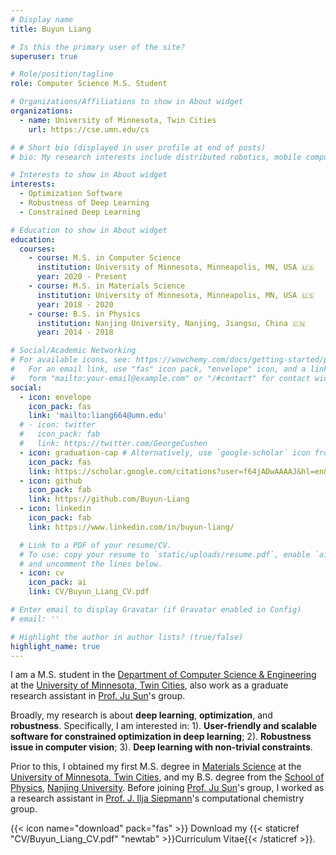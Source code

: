 ```yaml
---
# Display name
title: Buyun Liang

# Is this the primary user of the site?
superuser: true

# Role/position/tagline
role: Computer Science M.S. Student 

# Organizations/Affiliations to show in About widget
organizations:
  - name: University of Minnesota, Twin Cities
    url: https://cse.umn.edu/cs

# # Short bio (displayed in user profile at end of posts)
# bio: My research interests include distributed robotics, mobile computing and programmable matter.

# Interests to show in About widget
interests:
  - Optimization Software
  - Robustness of Deep Learning
  - Constrained Deep Learning

# Education to show in About widget
education:
  courses:
    - course: M.S. in Computer Science
      institution: University of Minnesota, Minneapolis, MN, USA 🇺🇸
      year: 2020 - Present
    - course: M.S. in Materials Science
      institution: University of Minnesota, Minneapolis, MN, USA 🇺🇸
      year: 2018 - 2020
    - course: B.S. in Physics
      institution: Nanjing University, Nanjing, Jiangsu, China 🇨🇳
      year: 2014 - 2018

# Social/Academic Networking
# For available icons, see: https://wowchemy.com/docs/getting-started/page-builder/#icons
#   For an email link, use "fas" icon pack, "envelope" icon, and a link in the
#   form "mailto:your-email@example.com" or "/#contact" for contact widget.
social:
  - icon: envelope
    icon_pack: fas
    link: 'mailto:liang664@umn.edu'
  # - icon: twitter
  #   icon_pack: fab
  #   link: https://twitter.com/GeorgeCushen
  - icon: graduation-cap # Alternatively, use `google-scholar` icon from `ai` icon pack
    icon_pack: fas
    link: https://scholar.google.com/citations?user=f64jADwAAAAJ&hl=en&oi=ao
  - icon: github
    icon_pack: fab
    link: https://github.com/Buyun-Liang
  - icon: linkedin
    icon_pack: fab
    link: https://www.linkedin.com/in/buyun-liang/

  # Link to a PDF of your resume/CV.
  # To use: copy your resume to `static/uploads/resume.pdf`, enable `ai` icons in `params.toml`,
  # and uncomment the lines below.
  - icon: cv
    icon_pack: ai
    link: CV/Buyun_Liang_CV.pdf

# Enter email to display Gravatar (if Gravatar enabled in Config)
# email: ''

# Highlight the author in author lists? (true/false)
highlight_name: true
---
```


I am a M.S. student in the [Department of Computer Science & Engineering](https://cse.umn.edu/cs) at the [University of Minnesota, Twin Cities](https://twin-cities.umn.edu/), also work as a graduate research assistant in [Prof. Ju Sun](https://sunju.org/)'s group.

Broadly, my research is about **deep learning**, **optimization**, and **robustness**. Specifically, I am interested in: 1). **User-friendly and scalable software for constrained optimization in deep learning**; 2). **Robustness issue in computer vision**; 3). **Deep learning with non-trivial constraints**.

Prior to this, I obtained my first M.S. degree in [Materials Science](https://cse.umn.edu/cems) at the [University of Minnesota, Twin Cities](https://twin-cities.umn.edu/), and my B.S. degree from the [School of Physics](https://physics.nju.edu.cn/), [Nanjing University](https://www.nju.edu.cn/en/main.psp).
Before joining [Prof. Ju Sun](https://sunju.org/)'s group, I worked as a research assistant in [Prof. J. Ilja Siepmann](https://siepmann.chem.umn.edu/)'s computational chemistry group.

{{< icon name="download" pack="fas" >}} Download my {{< staticref "CV/Buyun_Liang_CV.pdf" "newtab" >}}Curriculum Vitae{{< /staticref >}}.
